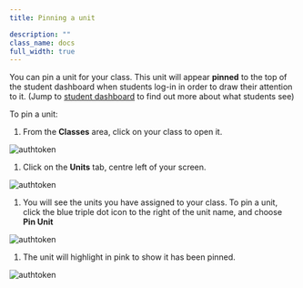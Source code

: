 ```yaml
---
title: Pinning a unit

description: ""
class_name: docs
full_width: true
---
```


You can pin a unit for your class. This unit will appear **pinned** to the top of the student dashboard when students log-in in order to draw their attention to it. (Jump to [student dashboard](/docs/dashboard/student/myclassroom) to find out more about what students see)

To pin a unit:

1. From the **Classes** area, click on your class to open it. 
<img alt="authtoken" src="/img/docs/manage_classes/year_10_class.png" class="simple"/>

1. Click on the **Units** tab, centre left of your screen.
<img alt="authtoken" src="/img/docs/manage_classes/units_tab.png" class="simple"/>

1. You will see the units you have assigned to your class. To pin a unit, click the blue triple dot icon to the right of the unit name, and choose **Pin Unit** 
<img alt="authtoken" src="/img/docs/manage_classes/pinning_a_unit/pin_unit.png" class="simple"/>

1. The unit will highlight in pink to show it has been pinned. 
<img alt="authtoken" src="/img/docs/manage_classes/pinning_a_unit/pinned_pink.png" class="simple"/>

